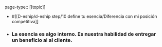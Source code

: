 page-type:: [[topic]]

- #[[D-eship/d-eship step/10 define tu esencia/Diferencia con mi posición competitiva]]

- ### La esencia es algo interno. Es nuestra habilidad de entregar un beneficio al al cliente.



